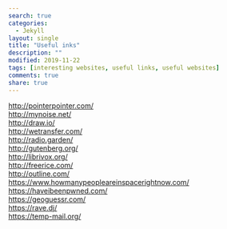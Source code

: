 ```yaml
---
search: true
categories: 
  - Jekyll
layout: single
title: "Useful inks"
description: ""
modified: 2019-11-22
tags: [interesting websites, useful links, useful websites]
comments: true
share: true
---
```


http://pointerpointer.com/ <br>
http://mynoise.net/ <br>
http://draw.io/ <br>
http://wetransfer.com/ <br>
http://radio.garden/ <br>
http://gutenberg.org/ <br>
http://librivox.org/ <br>
http://freerice.com/ <br>
http://outline.com/ <br>
https://www.howmanypeopleareinspacerightnow.com/ <br>
https://haveibeenpwned.com/ <br>
https://geoguessr.com/ <br>
https://rave.dj/ <br>
https://temp-mail.org/ <br>

